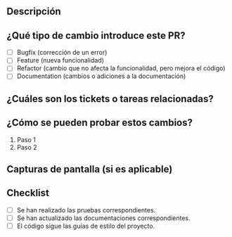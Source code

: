 ## Descripción

<!-- ¿Qué cambios se están proponiendo? Explica de forma breve y clara qué hace este PR. -->

## ¿Qué tipo de cambio introduce este PR?

- [ ] Bugfix (corrección de un error)
- [ ] Feature (nueva funcionalidad)
- [ ] Refactor (cambio que no afecta la funcionalidad, pero mejora el código)
- [ ] Documentation (cambios o adiciones a la documentación)

## ¿Cuáles son los tickets o tareas relacionadas?

<!-- Si tu PR está relacionado con algún ticket o tarea, agrégalo aquí. Ejemplo: Closes #123 -->

## ¿Cómo se pueden probar estos cambios?

<!-- Proporciona instrucciones claras de cómo verificar estos cambios. -->

1. Paso 1
2. Paso 2

## Capturas de pantalla (si es aplicable)

<!-- Si hay cambios visuales, agrega capturas de pantalla para que sea fácil ver qué ha cambiado. -->

## Checklist

- [ ] Se han realizado las pruebas correspondientes.
- [ ] Se han actualizado las documentaciones correspondientes.
- [ ] El código sigue las guías de estilo del proyecto.
